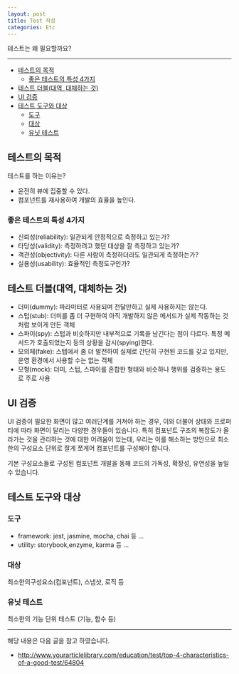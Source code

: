```yaml
---
layout: post
title: Test 작성
categories: Etc
---
```


테스트는 왜 필요할까요?

<hr />

<!-- vscode-markdown-toc -->

- [테스트의 목적](#테스트의-목적)
  - [좋은 테스트의 특성 4가지](#좋은-테스트의-특성-4가지)
- [테스트 더블(대역, 대체하는 것)](<#테스트-더블(대역,-대체하는-것)>)
- [UI 검증](#ui-검증)
- [테스트 도구와 대상](#테스트-도구와-대상)
  - [도구](#도구)
  - [대상](#대상)
  - [유닛 테스트](#유닛-테스트)

<!-- vscode-markdown-toc-config
	numbering=false
	autoSave=true
	/vscode-markdown-toc-config -->
<!-- /vscode-markdown-toc -->

## <a name='테스트의-목적'></a>테스트의 목적

테스트를 하는 이유는?

- 온전히 뷰에 집중할 수 있다.
- 컴포넌트를 재사용하여 개발의 효율을 높인다.

### <a name='좋은-테스트의-특성-4가지'></a>좋은 테스트의 특성 4가지

- 신뢰성(reliability): 일관되게 안정적으로 측정하고 있는가?
- 타당성(validity): 측정하려고 했던 대상을 잘 측정하고 있는가?
- 객관성(objectivity): 다른 사람이 측정하더라도 일관되게 측정하는가?
- 실용성(usability): 효율적인 측정도구인가?

## <a name='테스트-더블(대역,-대체하는-것)'></a>테스트 더블(대역, 대체하는 것)

- 더미(dummy): 파라미터로 사용되며 전달만하고 실제 사용하지는 않는다.
- 스텁(stub): 더미를 좀 더 구현하여 아직 개발하지 않은 메서드가 실제 작동하는 것처럼 보이게 만든 객체
- 스파이(spy): 스텁과 비슷하지만 내부적으로 기록을 남긴다는 점이 다르다. 특정 메서드가 호출되었는지 등의 상황을 감시(spying)한다.
- 모의체(fake): 스텝에서 좀 더 발전하여 실제로 간단히 구현된 코드를 갖고 있지만, 운영 환경에서 사용할 수는 없는 객체
- 모형(mock): 더미, 스텁, 스파이를 혼합한 형태와 비슷하나 행위를 검증하는 용도로 주로 사용

## <a name='ui-검증'></a>UI 검증

UI 검증이 필요한 화면이 많고 여러단계를 거쳐야 하는 경우, 이와 더불어 상태와 프로퍼티에 따라 화면이 달리는 다양한 경우들이 있습니다. 특히 컴포넌트 구조의 복잡도가 올라가는 것을 관리하는 것에 대한 어려움이 있는데, 우리는 이를 해소하는 방안으로 최소한의 구성요소 단위로 잘게 쪼게어 컴포넌트를 구성해야 합니다.

기본 구성요소들로 구성된 컴포넌트 개발을 동해 코드의 가독성, 확장성, 유연성을 높일 수 있습니다.

## <a name='테스트-도구와-대상'></a>테스트 도구와 대상

### <a name='도구'></a>도구

- framework: jest, jasmine, mocha, chai 등 ...
- utility: storybook,enzyme, karma 등 ...

### <a name='대상'></a>대상

최소한의구성요소(컴포넌트), 스냅샷, 로직 등

### <a name='유닛-테스트'></a>유닛 테스트

최소한의 기능 단위 테스트 (기능, 함수 등)

---

해당 내용은 다음 글을 참고 하였습니다.

- http://www.yourarticlelibrary.com/education/test/top-4-characteristics-of-a-good-test/64804
